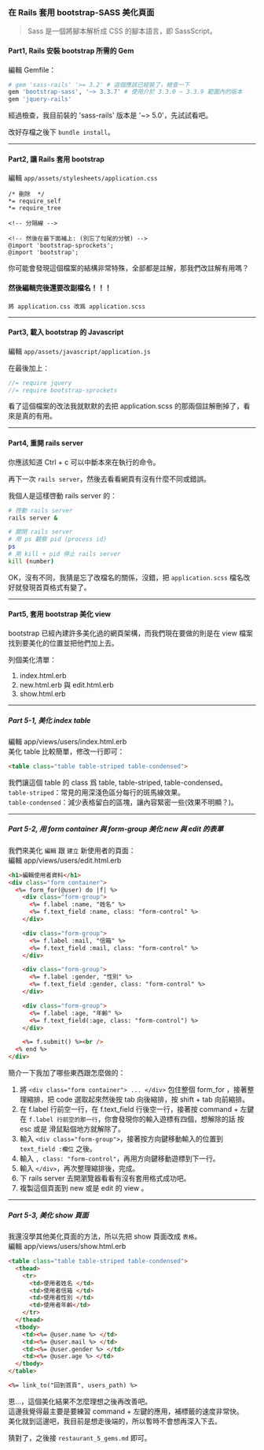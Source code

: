 ### 在 Rails 套用 bootstrap-SASS 美化頁面

> Sass 是一個將腳本解析成 CSS 的腳本語言，即 SassScript。

#### Part1, Rails 安裝 bootstrap 所需的 Gem
編輯 Gemfile：

```rb
# gem 'sass-rails' '>= 3.2' # 這個應該已經裝了，檢查一下
gem 'bootstrap-sass', '~> 3.3.7' # 使用介於 3.3.0 ~ 3.3.9 範圍內的版本
gem 'jquery-rails'
```

經過檢查，我目前裝的 'sass-rails' 版本是 '~> 5.0'，先試試看吧。

改好存檔之後下 `bundle install`。

---
#### Part2, 讓 Rails 套用 bootstrap
編輯 `app/assets/stylesheets/application.css`

```
/* 刪除  */
*= require_self
*= require_tree

<!-- 分隔線 -->

<!-- 然後在最下面補上: (別忘了句尾的分號) -->
@import 'bootstrap-sprockets';
@import 'bootstrap';
```

你可能會發現這個檔案的結構非常特殊，全部都是註解，那我們改註解有用嗎？

#### 然後編輯完後還要改副檔名！！！  
`將 application.css 改爲 application.scss`

---
#### Part3, 載入 bootstrap 的 Javascript
編輯 `app/assets/javascript/application.js`

在最後加上：
```js
//= require jquery
//= require bootstrap-sprockets
```

看了這個檔案的改法我就默默的去把 application.scss 的那兩個註解刪掉了，看來是真的有用。

---
#### Part4, 重開 rails server
你應該知道 Ctrl + c 可以中斷本來在執行的命令。

再下一次 `rails server`，然後去看看網頁有沒有什麼不同或錯誤。

我個人是這樣啓動 rails server 的：
```bash
# 啓動 rails server
rails server &

# 關閉 rails server
# 用 ps 觀察 pid (process id)
ps
# 用 kill + pid 停止 rails server
kill (number)
```

OK，沒有不同，我猜是忘了改檔名的關係，沒錯，把 `application.scss` 檔名改好就發現首頁格式有變了。

---
#### Part5, 套用 bootstrap 美化 view
bootstrap 已經內建許多美化過的網頁架構，而我們現在要做的則是在 view 檔案找到要美化的位置並把他們加上去。

列個美化清單：
1. index.html.erb
2. new.html.erb 與 edit.html.erb
3. show.html.erb

---
##### Part 5-1, 美化 index table
編輯 app/views/users/index.html.erb  
美化 table 比較簡單，修改一行即可：

```html
<table class="table table-striped table-condensed">
```

我們讓這個 table 的 class 爲 table, table-striped, table-condensed。  
`table-striped`：常見的用深淺色區分每行的斑馬線效果。  
`table-condensed`：減少表格留白的區塊，讓內容緊密一些(效果不明顯？)。

---
##### Part 5-2, 用 form container 與 form-group 美化 new 與 edit 的表單

我們來美化 `編輯` 跟 `建立` 新使用者的頁面：  
編輯 app/views/users/edit.html.erb

```html
<h1>編輯使用者資料</h1>
<div class="form container">
  <%= form_for(@user) do |f| %>
    <div class="form-group">
      <%= f.label :name, "姓名" %>
      <%= f.text_field :name, class: "form-control" %>
    </div>

    <div class="form-group">
      <%= f.label :mail, "信箱" %>
      <%= f.text_field :mail, class: "form-control" %>
    </div>

    <div class="form-group">
      <%= f.label :gender, "性別" %>
      <%= f.text_field :gender, class: "form-control" %>
    </div>

    <div class="form-group">
      <%= f.label :age, "年齡" %>
      <%= f.text_field(:age, class: "form-control") %>
    </div>

    <%= f.submit() %><br />
  <% end %>
</div>
```

簡介一下我加了哪些東西跟怎麼做的：
1. 將 `<div class="form container"> ... </div>` 包住整個 form_for ，接著整理縮排，把 code 選取起來然後按 tab 向後縮排，按 shift + tab 向前縮排。
2. 在 f.label 行前空一行，在 f.text_field 行後空一行，接著按 command + 左鍵在 `f.label 行前空的那一行`，你會發現你的輸入遊標有四個，想解除的話 按 esc 或是 滑鼠點個地方就解除了。
3. 輸入 `<div class="form-group">`，接著按方向鍵移動輸入的位置到 `text_field :欄位` 之後。
4. 輸入 `, class: "form-control"`，再用方向鍵移動遊標到下一行。
5. 輸入 `</div>`，再次整理縮排後，完成。
6. 下 rails server 去開瀏覽器看看有沒有套用格式成功吧。
7. 複製這個頁面到 new 或是 edit 的 view 。

---
##### Part 5-3, 美化 show 頁面
我還沒學其他美化頁面的方法，所以先把 show 頁面改成 `表格`。  
編輯 app/views/users/show.html.erb

```html
<table class="table table-striped table-condensed">
  <thead>
    <tr>
      <td>使用者姓名 </td>
      <td>使用者信箱 </td>
      <td>使用者性別 </td>
      <td>使用者年齡</td>
    </tr>
  </thead>
  <tbody>
    <td><%= @user.name %> </td>
    <td><%= @user.mail %> </td>
    <td><%= @user.gender %> </td>
    <td><%= @user.age %> </td>
  </tbody>
</table>

<%= link_to("回到首頁", users_path) %>
```

恩...，這個美化結果不怎麼理想之後再改善吧。  
這邊我覺得最主要是要練習 command + 左鍵的應用，補標籤的速度非常快。  
美化就到這邊吧，我目前是想走後端的，所以暫時不會想再深入下去。

猜對了，之後接 `restaurant_5_gems.md` 即可。
